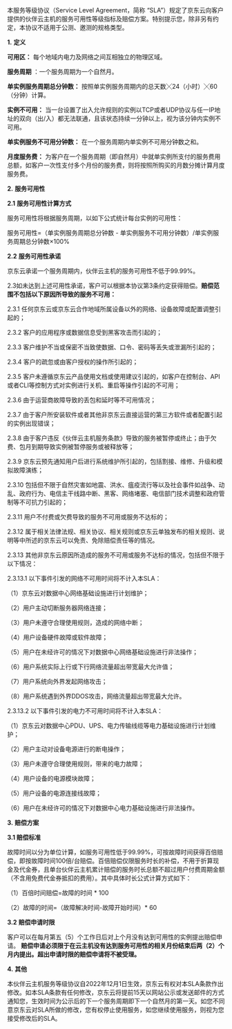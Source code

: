  本服务等级协议（Service Level Agreement，简称 “SLA”）规定了京东云向客户提供的伙伴云主机的服务可用性等级指标及赔偿方案。特别提示您，除非另有约定，本协议不适用于公测、邀测的规格类型。

 

**1.** **定义**

**可用区：** 每个地域内电力及网络之间互相独立的物理区域。

**服务周期** ：一个服务周期为一个自然月。

**单实例服务周期总分钟数：** 按照单实例服务周期内的总天数╳24（小时）╳60（分钟）计算。

**实例不可用：** 当一台设置了出入允许规则的实例以TCP或者UDP协议与任一IP地址的双向（出/入）都无法联通，且该状态持续一分钟以上，视为该分钟内实例不可用。

**单实例服务不可用分钟数：** 在一个服务周期内单实例不可用分钟数之和。


**月度服务费：** 为客户在一个服务周期（即自然月）中就单实例所支付的服务费用总额，如客户一次性支付多个月份的服务费，则将按照所购买的月数分摊计算月度服务费。

**2.** **服务可用性**

**2.1** **服务可用性计算方式**

服务可用性将根据服务周期，以如下公式统计每台实例的可用性：

 服务可用性=（单实例服务周期总分钟数 - 单实例服务不可用分钟数）/单实例服务周期总分钟数×100%


**2.2** **服务可用性承诺**

京东云承诺一个服务周期内，伙伴云主机的服务可用性不低于99.99%。

 2.3如未达到上述可用性承诺，客户可以根据本协议第3条约定获得赔偿。**赔偿范围不包括以下原因所导致的服务不可用：**

 2.3.1 任何京东云或京东云合作地域所属设备以外的网络、设备故障或配置调整引起的；

 2.3.2 客户的应用程序或数据信息受到黑客攻击而引起的；

 2.3.3 客户维护不当或保密不当致使数据、口令、密码等丢失或泄漏所引起的；

 2.3.4 客户的疏忽或由客户授权的操作所引起的；

 2.3.5 客户未遵循京东云产品使用文档或使用建议引起的，如客户在控制台、API或者CLI等控制方式对实例进行关机、重启等操作引起的不可用；

 2.3.6 由于运营商故障导致的丢包和延时等不可用情况；

 2.3.7 由于客户所安装软件或者其他非京东云直接运营的第三方软件或者配置引起的实例出现错误；

 2.3.8 由于客户违反《伙伴云主机服务条款》导致的服务被暂停或终止；由于欠费、包月到期导致实例被暂停服务或被释放等；

 2.3.9 京东云预先通知用户后进行系统维护所引起的，包括割接、维修、升级和模拟故障演练；

 2.3.10 包括但不限于自然灾害如地震、洪水、瘟疫流行等以及社会事件如战争、动乱、政府行为、电信主干线路中断、黑客、网络堵塞、电信部门技术调整和政府管制等不可抗力引起的；

 2.3.11 用户不付费或欠费导致的服务不可用或服务不达标的；
 
 2.3.12 属于相关法律法规、相关协议、相关规则或京东云单独发布的相关规则、说明等中所述的京东云可以免责、免除赔偿责任等的情况。

 2.3.13 其他非京东云原因所造成的服务不可用或服务不达标的情况，包括但不限于以下情况：
 
  2.3.13.1 以下事件引发的网络不可用时间将不计入本SLA：
  
  （1）京东云对数据中心网络基础设施进行计划维护；
 
  （2）用户主动切断服务器网络连接；
 
  （3）用户未遵守合理使用规则，造成的网络中断；
   
  （4）用户设备硬件故障或软件故障；

  （5）用户在未经许可的情况下对数据中心网络基础设施进行非法操作；

  （6）用户系统实际上行或下行网络流量超出带宽最大允许值；

  （7）用户系统向外界发起网络攻击；
   
  （8）用户系统遇到外界DDOS攻击，网络流量超出带宽最大允许。

 2.3.13.2 以下事件引发的电力不可用时间将不计入本SLA：
  
  （1）京东云对数据中心PDU、UPS、电力传输线缆等电力基础设施进行计划维护；

  （2）用户主动对设备电源进行的断电操作；

  （3）用户未遵守合理使用规则，带来的电力故障；

  （4）用户设备的电源模块故障；

  （5）用户设备的电源连接线故障；

  （6）用户在未经许可的情况下对数据中心电力基础设施进行非法操作。


 

**3.** **赔偿方案**

**3.1 赔偿标准** 

故障时间以分为单位计算，如服务可用性低于99.99%，可按故障时间获得百倍赔偿，即按故障时间100倍/台赔偿。百倍赔偿仅限服务时长的补偿，不用于折算现金及代金券，且单台伙伴云主机累计赔偿的服务时长总额不超过用户付费周期金额（不含用免费代金券抵扣的费用）。其中具体时长公式计算方式如下：

（1）百倍时间赔偿=故障的时间 * 100

（2）故障的时间=（故障解决时间-故障开始时间）* 60



 **3.2** **赔偿申请时限**

客户可以在每月第五（5）个工作日后对上个月没有达到可用性的实例提出赔偿申请。 **赔偿申请必须限于在云主机没有达到服务可用性的相关月份结束后两（2）个月内提出。超出申请时限的赔偿申请将不被受理。**

**4.** **其他**

本伙伴云主机服务等级协议自2022年12月1日生效，京东云有权对本SLA条款作出修改。如本SLA条款有任何修改，京东云将提前15天以网站公示或发送邮件的方式通知您，生效时间为公示后的下一个服务周期即下一个自然月的第一天。如您不同意京东云对SLA所做的修改，您有权停止使用服务，如您继续使用服务，则视为您接受修改后的SLA。





